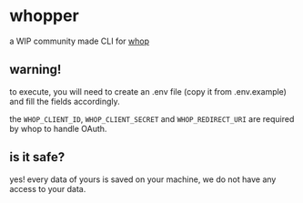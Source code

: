# whopper
a WIP community made CLI for [whop](https://whop.com/)

## warning!
to execute, you will need to create an .env file (copy it from .env.example) and fill the fields accordingly.

the `WHOP_CLIENT_ID`, `WHOP_CLIENT_SECRET` and `WHOP_REDIRECT_URI` are required by whop to handle OAuth.

## is it safe?
yes! every data of yours is saved on your machine, we do not have any access to your data.
